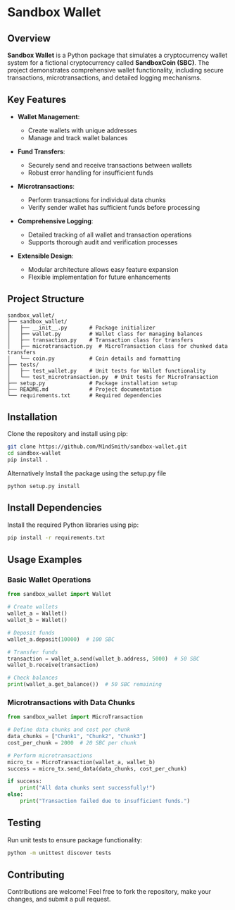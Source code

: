 # Sandbox Wallet

## Overview

**Sandbox Wallet** is a Python package that simulates a cryptocurrency wallet system for a fictional cryptocurrency called **SandboxCoin (SBC)**. The project demonstrates comprehensive wallet functionality, including secure transactions, microtransactions, and detailed logging mechanisms.

## Key Features

- **Wallet Management**: 
  * Create wallets with unique addresses 
  * Manage and track wallet balances

- **Fund Transfers**: 
  * Securely send and receive transactions between wallets
  * Robust error handling for insufficient funds

- **Microtransactions**: 
  * Perform transactions for individual data chunks
  * Verify sender wallet has sufficient funds before processing

- **Comprehensive Logging**: 
  * Detailed tracking of all wallet and transaction operations
  * Supports thorough audit and verification processes

- **Extensible Design**: 
  * Modular architecture allows easy feature expansion
  * Flexible implementation for future enhancements

## Project Structure

```
sandbox_wallet/
├── sandbox_wallet/
│   ├── __init__.py       # Package initializer
│   ├── wallet.py         # Wallet class for managing balances
│   ├── transaction.py    # Transaction class for transfers
│   ├── microtransaction.py  # MicroTransaction class for chunked data transfers
│   └── coin.py           # Coin details and formatting
├── tests/
│   ├── test_wallet.py    # Unit tests for Wallet functionality
│   └── test_microtransaction.py  # Unit tests for MicroTransaction
├── setup.py              # Package installation setup
├── README.md             # Project documentation
└── requirements.txt      # Required dependencies
```

## Installation

Clone the repository and install using pip:

```bash
git clone https://github.com/M1ndSmith/sandbox-wallet.git
cd sandbox-wallet
pip install .

```
Alternatively
Install the package using the setup.py file
```
python setup.py install
```
## Install Dependencies

Install the required Python libraries using pip:

```bash
pip install -r requirements.txt
```

## Usage Examples

### Basic Wallet Operations

```python
from sandbox_wallet import Wallet

# Create wallets
wallet_a = Wallet()
wallet_b = Wallet()

# Deposit funds
wallet_a.deposit(10000)  # 100 SBC

# Transfer funds
transaction = wallet_a.send(wallet_b.address, 5000)  # 50 SBC
wallet_b.receive(transaction)

# Check balances
print(wallet_a.get_balance())  # 50 SBC remaining
```

### Microtransactions with Data Chunks

```python
from sandbox_wallet import MicroTransaction

# Define data chunks and cost per chunk
data_chunks = ["Chunk1", "Chunk2", "Chunk3"]
cost_per_chunk = 2000  # 20 SBC per chunk

# Perform microtransactions
micro_tx = MicroTransaction(wallet_a, wallet_b)
success = micro_tx.send_data(data_chunks, cost_per_chunk)

if success:
    print("All data chunks sent successfully!")
else:
    print("Transaction failed due to insufficient funds.")
```

## Testing

Run unit tests to ensure package functionality:

```bash
python -m unittest discover tests
```

## Contributing

Contributions are welcome! Feel free to fork the repository, make your changes, and submit a pull request.
